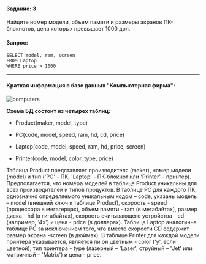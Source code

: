 #### Задание: 3

Найдите номер модели, объем памяти и размеры экранов ПК-блокнотов, цена которых превышает 1000 дол. 

#### Запрос:
```
SELECT model, ram, screen
FROM Laptop
WHERE price > 1000
```
___
#### Краткая информация о базе данных "Компьютерная фирма":

![computers](https://github.com/user-attachments/assets/e3e2bc5d-ea98-466e-b220-00c57830618d)

**Схема БД состоит из четырех таблиц:**

* Product(maker, model, type)

* PC(code, model, speed, ram, hd, cd, price)

* Laptop(code, model, speed, ram, hd, price, screen)

* Printer(code, model, color, type, price)

Таблица Product представляет производителя (maker), номер модели (model) и тип ('PC' - ПК, 'Laptop' - ПК-блокнот или 'Printer' - принтер).
Предполагается, что номера моделей в таблице Product уникальны для всех производителей и типов продуктов. В таблице PC для каждого ПК, 
однозначно определяемого уникальным кодом – code, указаны модель – model (внешний ключ к таблице Product), скорость - speed (процессора в мегагерцах), 
объем памяти - ram (в мегабайтах), размер диска - hd (в гигабайтах), скорость считывающего устройства - cd (например, '4x') и цена - price (в долларах). 
Таблица Laptop аналогична таблице РС за исключением того, что вместо скорости CD содержит размер экрана -screen (в дюймах). В таблице Printer для каждой модели принтера указывается, 
является ли он цветным - color ('y', если цветной), тип принтера - type (лазерный – 'Laser', струйный – 'Jet' или матричный – 'Matrix') и цена - price.

